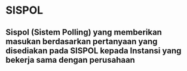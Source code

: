 # SISPOL


## Sispol (Sistem Polling) yang memberikan masukan berdasarkan pertanyaan yang disediakan pada SISPOL kepada Instansi yang bekerja sama dengan perusahaan

